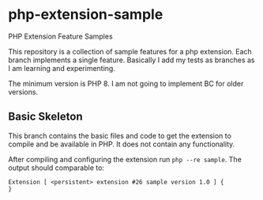 # php-extension-sample
PHP Extension Feature Samples

This repository is a collection of sample features for a php extension. 
Each branch implements a single feature. Basically I add my tests as branches 
as I am learning and experimenting.

The minimum version is PHP 8. I am not going to implement BC for older versions.

## Basic Skeleton

This branch contains the basic files and code to get the extension to compile and be
available in PHP. It does not contain any functionality.

After compiling and configuring the extension run `php --re sample`. The output should 
comparable to:

```
Extension [ <persistent> extension #26 sample version 1.0 ] {
}
```
